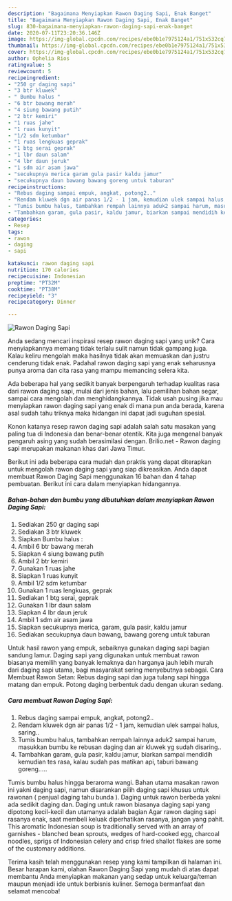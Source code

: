 ```yaml
---
description: "Bagaimana Menyiapkan Rawon Daging Sapi, Enak Banget"
title: "Bagaimana Menyiapkan Rawon Daging Sapi, Enak Banget"
slug: 830-bagaimana-menyiapkan-rawon-daging-sapi-enak-banget
date: 2020-07-11T23:20:36.146Z
image: https://img-global.cpcdn.com/recipes/ebe0b1e7975124a1/751x532cq70/rawon-daging-sapi-foto-resep-utama.jpg
thumbnail: https://img-global.cpcdn.com/recipes/ebe0b1e7975124a1/751x532cq70/rawon-daging-sapi-foto-resep-utama.jpg
cover: https://img-global.cpcdn.com/recipes/ebe0b1e7975124a1/751x532cq70/rawon-daging-sapi-foto-resep-utama.jpg
author: Ophelia Rios
ratingvalue: 5
reviewcount: 5
recipeingredient:
- "250 gr daging sapi"
- "3 btr kluwek"
- " Bumbu halus "
- "6 btr bawang merah"
- "4 siung bawang putih"
- "2 btr kemiri"
- "1 ruas jahe"
- "1 ruas kunyit"
- "1/2 sdm ketumbar"
- "1 ruas lengkuas geprak"
- "1 btg serai geprak"
- "1 lbr daun salam"
- "4 lbr daun jeruk"
- "1 sdm air asam jawa"
- "secukupnya merica garam gula pasir kaldu jamur"
- "secukupnya daun bawang bawang goreng untuk taburan"
recipeinstructions:
- "Rebus daging sampai empuk, angkat, potong2.."
- "Rendam kluwek dgn air panas 1/2 - 1 jam, kemudian ulek sampai halus, saring.."
- "Tumis bumbu halus, tambahkan rempah lainnya aduk2 sampai harum, masukkan bumbu ke rebusan daging dan air kluwek yg sudah disaring.."
- "Tambahkan garam, gula pasir, kaldu jamur, biarkan sampai mendidih kemudian tes rasa, kalau sudah pas matikan api, taburi bawang goreng....."
categories:
- Resep
tags:
- rawon
- daging
- sapi

katakunci: rawon daging sapi 
nutrition: 170 calories
recipecuisine: Indonesian
preptime: "PT32M"
cooktime: "PT38M"
recipeyield: "3"
recipecategory: Dinner

---
```



![Rawon Daging Sapi](https://img-global.cpcdn.com/recipes/ebe0b1e7975124a1/751x532cq70/rawon-daging-sapi-foto-resep-utama.jpg)

Anda sedang mencari inspirasi resep rawon daging sapi yang unik? Cara menyiapkannya memang tidak terlalu sulit namun tidak gampang juga. Kalau keliru mengolah maka hasilnya tidak akan memuaskan dan justru cenderung tidak enak. Padahal rawon daging sapi yang enak seharusnya punya aroma dan cita rasa yang mampu memancing selera kita.

Ada beberapa hal yang sedikit banyak berpengaruh terhadap kualitas rasa dari rawon daging sapi, mulai dari jenis bahan, lalu pemilihan bahan segar, sampai cara mengolah dan menghidangkannya. Tidak usah pusing jika mau menyiapkan rawon daging sapi yang enak di mana pun anda berada, karena asal sudah tahu triknya maka hidangan ini dapat jadi suguhan spesial.

Konon katanya resep rawon daging sapi adalah salah satu masakan yang paling tua di Indonesia dan benar-benar otentik. Kita juga mengenal banyak pengaruh asing yang sudah berasimilasi dengan. Brilio.net - Rawon daging sapi merupakan makanan khas dari Jawa Timur.


Berikut ini ada beberapa cara mudah dan praktis yang dapat diterapkan untuk mengolah rawon daging sapi yang siap dikreasikan. Anda dapat membuat Rawon Daging Sapi menggunakan 16 bahan dan 4 tahap pembuatan. Berikut ini cara dalam menyiapkan hidangannya.

<!--inarticleads1-->

##### Bahan-bahan dan bumbu yang dibutuhkan dalam menyiapkan Rawon Daging Sapi:

1. Sediakan 250 gr daging sapi
1. Sediakan 3 btr kluwek
1. Siapkan  Bumbu halus :
1. Ambil 6 btr bawang merah
1. Siapkan 4 siung bawang putih
1. Ambil 2 btr kemiri
1. Gunakan 1 ruas jahe
1. Siapkan 1 ruas kunyit
1. Ambil 1/2 sdm ketumbar
1. Gunakan 1 ruas lengkuas, geprak
1. Sediakan 1 btg serai, geprak
1. Gunakan 1 lbr daun salam
1. Siapkan 4 lbr daun jeruk
1. Ambil 1 sdm air asam jawa
1. Siapkan secukupnya merica, garam, gula pasir, kaldu jamur
1. Sediakan secukupnya daun bawang, bawang goreng untuk taburan


Untuk hasil rawon yang empuk, sebaiknya gunakan daging sapi bagian sandung lamur. Daging sapi yang digunakan untuk membuat rawon biasanya memilih yang banyak lemaknya dan harganya jauh lebih murah dari daging sapi utama, bagi masyarakat sering menyebutnya sebagai. Cara Membuat Rawon Setan: Rebus daging sapi dan juga tulang sapi hingga matang dan empuk. Potong daging berbentuk dadu dengan ukuran sedang. 

<!--inarticleads2-->

##### Cara membuat Rawon Daging Sapi:

1. Rebus daging sampai empuk, angkat, potong2..
1. Rendam kluwek dgn air panas 1/2 - 1 jam, kemudian ulek sampai halus, saring..
1. Tumis bumbu halus, tambahkan rempah lainnya aduk2 sampai harum, masukkan bumbu ke rebusan daging dan air kluwek yg sudah disaring..
1. Tambahkan garam, gula pasir, kaldu jamur, biarkan sampai mendidih kemudian tes rasa, kalau sudah pas matikan api, taburi bawang goreng.....


Tumis bumbu halus hingga beraroma wangi. Bahan utama masakan rawon ini yakni daging sapi, namun disarankan pilih daging sapi khusus untuk rawonan ( penjual daging tahu bunda ). Daging untuk rawon berbeda yakni ada sedikit daging dan. Daging untuk rawon biasanya daging sapi yang dipotong kecil-kecil dan utamanya adalah bagian Agar rawon daging sapi rasanya enak, saat membeli keluak diperhatikan rasanya, jangan yang pahit. This aromatic Indonesian soup is traditionally served with an array of garnishes - blanched bean sprouts, wedges of hard-cooked egg, charcoal noodles, sprigs of Indonesian celery and crisp fried shallot flakes are some of the customary additions. 

Terima kasih telah menggunakan resep yang kami tampilkan di halaman ini. Besar harapan kami, olahan Rawon Daging Sapi yang mudah di atas dapat membantu Anda menyiapkan makanan yang sedap untuk keluarga/teman maupun menjadi ide untuk berbisnis kuliner. Semoga bermanfaat dan selamat mencoba!
